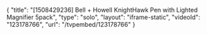 {
    "title": "[1508429236] Bell + Howell KnightHawk Pen with Lighted Magnifier 5pack",
    "type": "solo",
    "layout": "iframe-static",
    "videoId": "123178766",
    "url": "\/tvpembed\/123178766"
}